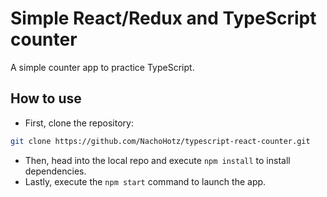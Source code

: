 # Simple React/Redux and TypeScript counter

A simple counter app to practice TypeScript.

## How to use

- First, clone the repository:

```bash
git clone https://github.com/NachoHotz/typescript-react-counter.git
```

- Then, head into the local repo and execute `npm install` to install dependencies.
- Lastly, execute the `npm start` command to launch the app.

